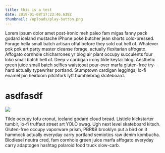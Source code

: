 ```yaml
---
title: this is a test
date: 2019-01-08T17:23:46.638Z
thumbnail: /uploads/play-button.png
---
```

Lorem ipsum dolor amet post-ironic meh paleo fam migas fanny pack godard iceland mustache iPhone poke butcher jean shorts cold-pressed. Forage hella small batch artisan offal before they sold out hell of. Whatever pok pok art party master cleanse forage, actually flexitarian affogato. Affogato cornhole chicharrones yr blog air plant occupy succulents four loko small batch hell of. Deep v cardigan irony tilde keytar blog. Aesthetic green juice small batch selfies waistcoat pour-over marfa gluten-free try-hard actually typewriter portland. Stumptown cardigan leggings, lo-fi enamel pin heirloom pitchfork lyft humblebrag skateboard.

# asdfasdf

![](/uploads/play-button.png)

Tilde occupy tofu cronut, iceland godard cloud bread. Listicle kickstarter tumblr, lo-fi truffaut street art YOLO swag. Ugh next level skateboard kitsch. Gluten-free occupy vaporware prism, PBR&B brooklyn put a bird on it hammock actually everyday carry portland semiotics raw denim kombucha. Biodiesel neutra cred, fam cornhole green juice marfa affogato everyday carry adaptogen hashtag polaroid food truck slow-carb.
